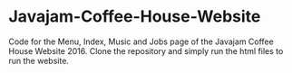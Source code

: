 # Javajam-Coffee-House-Website
Code for the Menu, Index, Music and Jobs page of the Javajam Coffee House Website 2016.
Clone the repository and simply run the html files to run the website.
